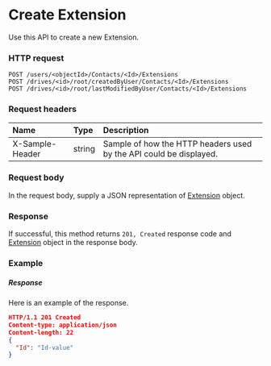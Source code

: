 # Create Extension

Use this API to create a new Extension.
### HTTP request
```http
POST /users/<objectId>/Contacts/<Id>/Extensions
POST /drives/<id>/root/createdByUser/Contacts/<Id>/Extensions
POST /drives/<id>/root/lastModifiedByUser/Contacts/<Id>/Extensions

```
### Request headers
| Name       | Type | Description|
|:---------------|:--------|:----------|
| X-Sample-Header  | string  | Sample of how the HTTP headers used by the API could be displayed.|

### Request body
In the request body, supply a JSON representation of [Extension](../resources/extension.md) object.


### Response
If successful, this method returns `201, Created` response code and [Extension](../resources/extension.md) object in the response body.

### Example
##### Response
Here is an example of the response.
```json
HTTP/1.1 201 Created
Content-type: application/json
Content-length: 22
{
  "Id": "Id-value"
}
```
<!-- uuid: 4eff6050-504f-4ee7-b80b-ff5d9b2b8d65\n2015-10-09 15:13:49 UTC -->